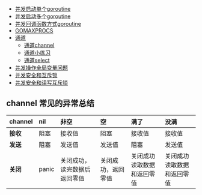 - [并发启动单个goroutine](/src/concurrences/signal_go_routine_test.go)
- [并发启动多个goroutine](/src/concurrences/multi_go_routine_test.go)
- [并发回调函数方式goroutine](/src/concurrences/callback_go_routine_test.go)
- [GOMAXPROCS](/src/concurrences/go_max_procs_test.go)
- [通道](/src/concurrences/channels/README.md)
  - [通道channel](/src/concurrences/channels/channel_test.go)
  - [通道小练习](/src/concurrences/channels/worker_pool_demo_test.go)
  - [通道select](/src/concurrences/channels/channel_select_test.go)
- [并发操作全局变量问题](/src/concurrences/syncs/multi_go_routine_modify_global_variable_test.go)
- [并发安全和互斥锁](/src/concurrences/syncs/multi_go_routine_modify_global_variable_by_sync_mutex_test.go)
- [并发安全和读写互斥锁](/src/concurrences/syncs/multi_go_routine_modify_global_variable_by_sync_rw_mutex_test.go)

## channel 常见的异常总结
| channel | nil | 非空 | 空 | 满了 | 没满 |
| :---- | :---- | :---- | :---- | :---- | :---- |
| **接收** | 阻塞 | 接收值 | 阻塞 | 接收值| 接收值 |
| **发送** | 阻塞 | 发送值 | 发送值 | 阻塞 | 发送值 |
| **关闭** | panic | 关闭成功，读完数据后返回零值| 关闭成功，返回零值| 关闭成功读取数据和返回零值| 关闭成功读取数据和返回零值 |
